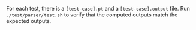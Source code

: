 For each test, there is a `[test-case].pt` and a `[test-case].output` file.
Run `./test/parser/test.sh` to verify that the computed outputs match the expected outputs.